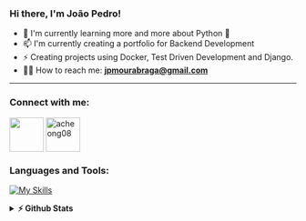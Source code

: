 ### Hi there, I'm João Pedro!

- 📑 I'm currently learning more and more about Python 🐍
- 📫 I'm currently creating a portfolio for Backend Development
- ⚡ Creating projects using Docker, Test Driven Development and Django.
- 👨‍💻 How to reach me: **jpmourabraga@gmail.com**

-----

<h3 align="left">Connect with me:</h3>
<p align="left">
<a href="mailto:jpmourabraga@gmail.com" target="blank"><img align="center" src="https://upload.wikimedia.org/wikipedia/commons/thumb/7/7e/Gmail_icon_%282020%29.svg/2560px-Gmail_icon_%282020%29.svg.png" width="60" /></a>
<a href="https://www.linkedin.com/in/joao-pedro-moura-753855243/" target="blank"><img align="center" src="https://user-images.githubusercontent.com/36258159/210165581-1b36737f-bf9e-43f5-a897-d6208c3e51a8.png" alt="acheong08" width="60" /></a>
</p>

<h3 align="left">Languages and Tools:</h3>
  
[![My Skills](https://skillicons.dev/icons?i=py,django,linux,docker,aws,postgres,nginx,git,githubactions,html,css)](https://skillicons.dev)

<details>	
  <summary><b>⚡ Github Stats</b></summary>

  <br />
  <img height="180em" src="https://github-readme-stats.vercel.app/api?username=jpmouradev&show_icons=true&hide_border=true&&count_private=true&include_all_commits=true" />
  <img height="180em" src="https://github-readme-stats.vercel.app/api/top-langs/?username=jpmouradev&exclude_repo=KNN-Image-Classification&show_icons=true&hide_border=true&layout=compact&langs_count=8"/>
</details>
